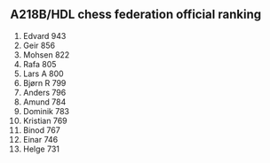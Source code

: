 A218B/HDL chess federation official ranking
-------------------------------------------
1.  Edvard      943
2.  Geir        856
3.  Mohsen      822
4.  Rafa        805
5.  Lars A      800
6.  Bjørn R     799
7.  Anders      796
8.  Amund       784
9.  Dominik     783
10. Kristian    769
11. Binod       767
12. Einar       746
13. Helge       731

